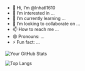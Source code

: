 - 👋 Hi, I’m @lnhatl1610
- 👀 I’m interested in ...
- 🌱 I’m currently learning ...
- 💞️ I’m looking to collaborate on ...
- 📫 How to reach me ...
- 😄 Pronouns: ...
- ⚡ Fun fact: ...

![Your GitHub Stats](https://github-readme-stats.vercel.app/api?username=lnhatl1610&show_icons=true&theme=default)

![Top Langs](https://github-readme-stats.vercel.app/api/top-langs/?username=your-username&layout=compact)



<!---
lnhatl1610/lnhatl1610 is a ✨ special ✨ repository because its `README.md` (this file) appears on your GitHub profile.
You can click the Preview link to take a look at your changes.
--->
